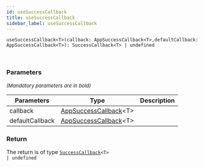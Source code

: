 ```yaml
---
id: useSuccessCallback
title: useSuccessCallback
sidebar_label: useSuccessCallback
---
```


```tsx
useSuccessCallback<T>(callback: AppSuccessCallback<T>,defaultCallback: AppSuccessCallback<T>): SuccessCallback<T> | undefined
```
<br/>



### Parameters

<font size="2"><i>(Mandatory parameters are in bold)</i></font>

| Parameters | Type | Description |
| --------- | ---- | ----------- |
| callback | [AppSuccessCallback](/framework-api/types/AppSuccessCallback.md)<T\> |  |
| defaultCallback | [AppSuccessCallback](/framework-api/types/AppSuccessCallback.md)<T\> |  |


### Return



The return is of type <code>[SuccessCallback](/framework-api/types/SuccessCallback.md)<T\> | undefined</code>